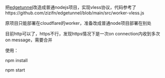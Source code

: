 把[edgetunnel](https://github.com/zizifn/edgetunnel)改造成普通nodejs项目，实现vless协议，代码参考了https://github.com/zizifn/edgetunnel/blob/main/src/worker-vless.js

原项目只能部署在cloudflare的worker，准备改成普通node项目部署在别处

目前http可以了，https不行，发现https情况下是一次on connection内收到多次on message，需要合并

使用：

npm install

npm start
